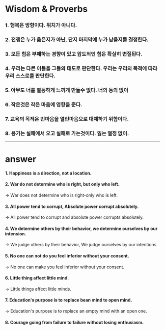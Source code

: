 # Wisdom & Proverbs

### 1. 행복은 방향이다. 위치가 아니다.

### 2. 전쟁은 누가 옳은지가 아닌, 단지 마지막에 누가 남을지를 결정한다.

### 3. 모든 힘은 부패하는 경향이 있고 압도적인 힘은 확실히 변질된다.

### 4. 우리는 다른 이들을 그들의 태도로 판단한다. 우리는 우리의 목적에 따라 우리 스스로를 판단한다.

### 5. 아무도 너를 열등하게 느끼게 만들수 없다. 너의 동의 없이

### 6. 작은것은 작은 마음에 영향을 준다.

### 7. 교육의 목적은 빈마음을 열린마음으로 대체하기 위함이다.

### 8. 용기는 실패에서 오고 실패로 가는것이다. 잃는 열정 없이.

<hr/>

# answer

#### 1. Happiness is a direction, not a location.

#### 2. War do not determine who is right, but only who left.
-> War does not determine who is right-only who is left.

#### 3. All power tend to corrupt, Absolute power corrupt absolutely.
-> All power tend to corrupt and absolute power corrupts absolutely.

#### 4. We determine others by their behavior, we determine ourselves by our intension.
-> We judge others by their behavior, We judge ourselves by our intentions.

#### 5. No one can not do you feel inferior without your consent.
-> No one can make you feel inferior without your consent.

#### 6. Little thing affect little mind.
-> Little things affect little minds.

#### 7. Education's purpose is to replace bean mind to open mind.
-> Education's purpose is to replace an empty mind with an open one.

#### 8. Courage going from failure to failure without losing enthusiasm.